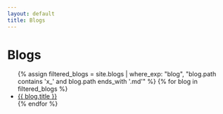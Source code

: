 ```yaml
---
layout: default
title: Blogs
---
```


<h1>Blogs</h1>
<ul>
  {% assign filtered_blogs = site.blogs | where_exp: "blog", "blog.path contains 'x_' and blog.path ends_with '.md'" %}
  {% for blog in filtered_blogs %}
    <li><a href="{{ blog.url | relative_url }}">{{ blog.title }}</a></li>
  {% endfor %}
</ul>

